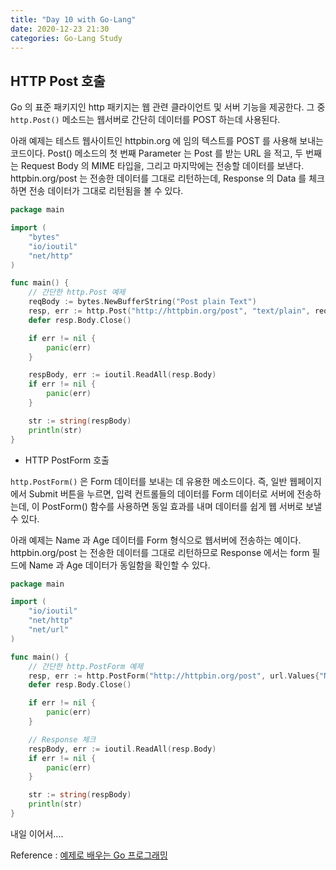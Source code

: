 ```yaml
---
title: "Day 10 with Go-Lang"
date: 2020-12-23 21:30
categories: Go-Lang Study
---
```


## HTTP Post 호출

Go 의 표준 패키지인 http 패키지는 웹 관련 클라이언트 및 서버 기능을 제공한다. 그 중 `http.Post()` 메소드는 웹서버로 간단히 데이터를 POST 하는데 사용된다.

아래 예제는 테스트 웹사이트인 httpbin.org 에 임의 텍스트를 POST 를 사용해 보내는 코드이다. Post() 메소드의 첫 번째 Parameter 는 Post 를 받는 URL 을 적고, 두 번째는 Request Body 의 MIME 타입을, 그리고 마지막에는 전송할 데이터를 보낸다. httpbin.org/post 는 전송한 데이터를 그대로 리턴하는데, Response 의 Data 를 체크하면 전송 데이터가 그대로 리턴됨을 볼 수 있다.

```go
package main

import (
	"bytes"
	"io/ioutil"
	"net/http"
)

func main() {
	// 간단한 http.Post 예제
	reqBody := bytes.NewBufferString("Post plain Text")
	resp, err := http.Post("http://httpbin.org/post", "text/plain", reqBody)
	defer resp.Body.Close()

	if err != nil {
		panic(err)
	}

	respBody, err := ioutil.ReadAll(resp.Body)
	if err != nil {
		panic(err)
	}

	str := string(respBody)
	println(str)
}
```

- HTTP PostForm 호출

`http.PostForm()` 은 Form 데이터를 보내는 데 유용한 메소드이다. 즉, 일반 웹페이지에서 Submit 버튼을 누르면, 입력 컨트롤들의 데이터를 Form 데이터로 서버에 전송하는데, 이 PostForm() 함수를 사용하면 동일 효과를 내며 데이터를 쉽게 웹 서버로 보낼 수 있다.

아래 예제는 Name 과 Age 데이터를 Form 형식으로 웹서버에 전송하는 예이다. httpbin.org/post 는 전송한 데이터를 그대로 리턴하므로 Response 에서는 form 필드에 Name 과 Age 데이터가 동일함을 확인할 수 있다.

```go
package main

import (
	"io/ioutil"
	"net/http"
	"net/url"
)

func main() {
	// 간단한 http.PostForm 예제
	resp, err := http.PostForm("http://httpbin.org/post", url.Values{"Name": {"Lee"}, "Age": {"10"}})
	defer resp.Body.Close()

	if err != nil {
		panic(err)
	}

	// Response 체크
	respBody, err := ioutil.ReadAll(resp.Body)
	if err != nil {
		panic(err)
	}

	str := string(respBody)
	println(str)
}
```

내일 이어서....

Reference : [예제로 배우는 Go 프로그래밍][예제로-배우는-Go-프로그래밍]

[예제로-배우는-Go-프로그래밍]: http://golang.site/
